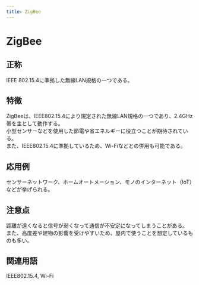 ```yaml
---
title: ZigBee
---
```


# ZigBee
## 正称
IEEE 802.15.4に準拠した無線LAN規格の一つである。
## 特徴
ZigBeeは、IEEE802.15.4により規定された無線LAN規格の一つであり、2.4GHz帯を主として動作する。  
小型センサーなどを使用した節電や省エネルギーに役立つことが期待されている。  
また、IEEE802.15.4に準拠しているため、Wi-Fiなどとの併用も可能である。
## 応用例
センサーネットワーク、ホームオートメーション、モノのインターネット（IoT）などが挙げられる。
## 注意点
距離が遠くなると信号が弱くなって通信が不安定になってしまうことがある。  
また、高度差や建物の影響を受けやすいため、屋内で使うことを想定しているものも多い。  
## 関連用語
IEEE802.15.4, Wi-Fi